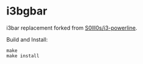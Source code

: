 i3bgbar
=======

i3bar replacement forked from [S0lll0s/i3-powerline](https://github.com/S0lll0s/i3bgbar).

Build and Install:

    make
    make install
